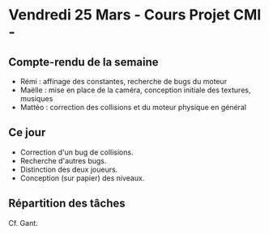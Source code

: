 # Vendredi 25 Mars - Cours Projet CMI -

## Compte-rendu de la semaine

* Rémi : affinage des constantes, recherche de bugs du moteur
* Maëlle : mise en place de la caméra, conception initiale des textures, musiques
* Mattéo : correction des collisions et du moteur physique en général

## Ce jour

* Correction d'un bug de collisions.
* Recherche d'autres bugs.
* Distinction des deux joueurs.
* Conception (sur papier) des niveaux.

## Répartition des tâches

Cf. Gant.
